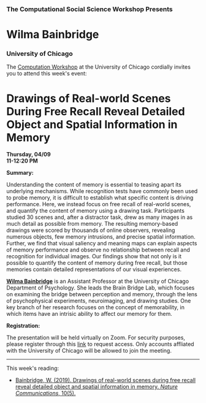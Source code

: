 
### The Computational Social Science Workshop Presents
# Wilma Bainbridge
### University of Chicago



The [Computation Workshop](https://macss.uchicago.edu/content/computation-workshop) at the University of Chicago cordially invites you to attend this week's event:

# Drawings of Real-world Scenes During Free Recall Reveal Detailed Object and Spatial Information in Memory


**Thursday, 04/09**<br>
**11-12:20 PM**<br>

**Summary:** 

Understanding the content of memory is essential to teasing apart its underlying mechanisms. While recognition tests have commonly been used to probe memory, it is difficult to establish what specific content is driving performance. Here, we instead focus on free recall of real-world scenes, and quantify the content of memory using a drawing task. Participants studied 30 scenes and, after a distractor task, drew as many images in as much detail as possible from memory. The resulting memory-based drawings were scored by thousands of online observers, revealing numerous objects, few memory intrusions, and precise spatial information. Further, we find that visual saliency and meaning maps can explain aspects of memory performance and observe no relationship between recall and recognition for individual images. Our findings show that not only is it possible to quantify the content of memory during free recall, but those memories contain detailed representations of our visual experiences.


[**Wilma Bainbridge**](http://wilmabainbridge.com//) is an Assistant Professor at the University of Chicago Department of Psychology. She leads the Brain Bridge Lab, which focuses on examining the bridge between perception and memory, through the lens of psychophysical experiments, neuroimaging, and drawing studies. One key branch of her research focuses on the concept of memorability, in which items have an intrisic ability to affect our memory for them.

**Registration:** 

The presentation will be held virtually on Zoom. For security purposes, please register through this [link](https://uchicago.zoom.us/meeting/register/vp0tdumspzgikuc8ngO3bOop5UYB2sYbsA) to request access. Only accounts affliated with the University of Chicago will be allowed to join the meeting.  

---

This week's reading:

- [Bainbridge, W. (2019). Drawings of real-world scenes during free recall reveal detailed object and spatial information in memory. *Nature Communications*, 10(5).](https://github.com/uchicago-computation-workshop/Spring2020/blob/master/04-09_Bainbridge/Bainbridge_natcomm-2019.pdf)
